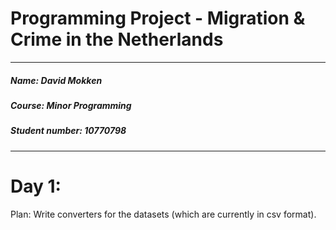 # Programming Project - Migration & Crime in the Netherlands

---

##### ***Name***: David Mokken
##### ***Course***: Minor Programming
##### ***Student number***: 10770798

---

# Day 1:

Plan: Write converters for the datasets (which are currently in csv format).

